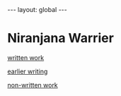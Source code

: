 <html>
---
layout: global
---

# Niranjana Warrier

<div class="dropdown">
    <a href="./ww.md">written work</a>
    <div class="dropdown-content">
        <p><a href="./ew.md">earlier writing</a></p>
    </div>
</div>

<div>
    <a href="./nww.md">non-written work</a>
</div>

</html>
